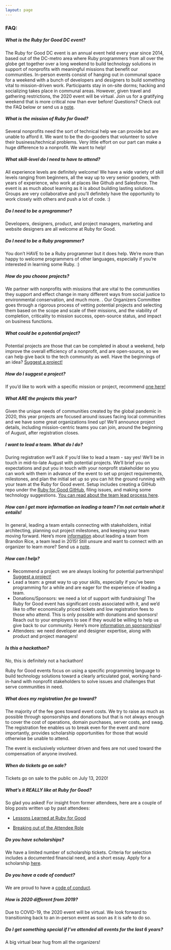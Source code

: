 ```yaml
---
layout: page
---
```


### FAQ:

##### What is the Ruby for Good DC event?

The Ruby for Good DC event  is an annual event held every year since 2014,  based out of the DC-metro area where Ruby programmers from all over the globe get together over a long weekend to build technology solutions in support of nonprofits with meaningful missions that benefit our communities. In-person events consist of hanging out in communal space for a weekend with a bunch of developers and designers to build something vital to mission-driven work. Participants stay in on-site dorms; hacking and socializing takes place in communal areas. However, given travel and gathering restrictions, the 2020 event will be virtual. Join us for a gratifying weekend that is more critical now than ever before! Questions? Check out the FAQ below or send us a <a href="mailto:{{ site.data.constants.contact_email }}">note</a>.

##### What is the mission of Ruby for Good?

Several nonprofits  need the sort of technical help we can provide but are unable to afford it. We want to be the do-gooders that volunteer to solve their business/technical problems. Very little effort on our part can make a huge difference to a nonprofit. We want to help!

<!-- Inception story here -->

##### What skill-level do I need to have to attend?

All experience levels are definitely welcome! We have a wide variety of skill levels ranging from beginners, all the way up to very senior gooders, with years of experience, who work at places like Github and Salesforce. The event is as much about learning as it is about building lasting solutions. Groups are very collaborative and you’ll definitely have the opportunity to work closely with others and push a lot of code. :)

##### Do I need to be a programmer?

Developers, designers, product, and project managers, marketing and website designers are all welcome at Ruby for Good.

##### Do I need to be a Ruby programmer?

You don’t HAVE to be a Ruby programmer but it does help. We’re more than happy to welcome programmers of other languages, especially if you’re interested in learning some Ruby. :)

##### How do you choose projects?

We partner with nonprofits with missions that are vital to the communities they support and effect change in many different ways from social justice to environmental conservation, and much more. . Our Organizers Committee goes through a rigorous process of vetting potential projects and selecting them based on the scope and scale of their missions, and the viability of completion, criticality to mission success, open-source status, and impact on business functions.

##### What could be a potential project?

Potential projects are those that can be completed in about a weekend, help improve the overall efficiency of a nonprofit, and are open-source, so we can help give back to the tech community as well. Have the beginnings of an idea? <a href="https://airtable.com/shrC6VjWgka26a6eh">Suggest a project! <i class="fa fa-heart-o fa-1x"></i></a>

##### How do I suggest a project?

If you’d like to work with a specific mission or project, recommend <a href="https://airtable.com/shrC6VjWgka26a6eh">one here! <i class="fa fa-heart-o fa-1x"></i></a>

##### What ARE the projects this year?

Given the unique needs of communities created by the global pandemic in 2020, this year projects are focused around issues facing local communities and we have some great organizations lined up! We’ll announce project details, including mission-centric teams you can join, around the beginning of August, after registration closes.

##### I want to lead a team. What do I do?

During registration we’ll ask if you’d like to lead a team - say yes! We’ll be in touch in mid-to-late August with potential projects. We’ll brief you on expectations and put you in touch with your nonprofit stakeholder so you can work with them in advance of the event to set up project requirements, milestones, and plan the initial set up so you can hit the ground running with your team at the Ruby for Good event. Setup includes creating a GitHub repo under the [Ruby for Good GitHub](https://github.com/rubyforgood), filing issues, and making some technology suggestions. [You can read about the team lead process here](/team-leads).

##### How can I get more information on leading a team? I’m not certain what it entails!

In general, leading a team entails connecting with stakeholders, initial architecting, planning out project milestones, and keeping your team moving forward. Here’s more <a href="http://www.blrice.net/blog/2014/08/09/lessons-learned-at-ruby-for-good/">information</a> about leading a team from Brandon Rice, a team lead in 2015!  Still unsure and want to connect with an organizer to learn more? Send us a <a href="mailto:{{ site.data.constants.contact_email }}">note</a>.

<!-- ##### Do you allow remote teams at Ruby for Good?

Unfortunately we're unable to accomodate remote teams this time around. We'd be open to discussing that as an option in 2019 for very enterprising and motivated individuals. Drop us a <a href="mailto:{{ site.data.constants.contact_email }}">note</a>. -->

##### How can I help?

- Recommend a project: we are always looking for potential partnerships! <a href="https://airtable.com/shrC6VjWgka26a6eh">Suggest a project! <i class="fa fa-heart-o fa-1x"></i></a>
- Lead a team: a great way to up your skills, especially if you’ve been programming for a while and are eager for the experience of leading a team.
- Donations/Sponsors: we need a lot of support with fundraising! The Ruby for Good event has significant costs associated with it, and we’d like to offer economically priced tickets and low registration fees to those who attend. This is only possible with donations and sponsors! Reach out to your employers to see if they would be willing to help us give back to our community. Here’s more [information on sponsorships](/sponsors)!
- Attendees: we need developer and designer expertise, along with product and project managers!

##### Is this a hackathon?

No, this is definitely not a hackathon!  

Ruby for Good events focus on using a specific programming language to build  technology solutions toward a clearly articulated goal, working hand-in-hand with nonprofit stakeholders to solve issues and challenges that serve communities in need. 

<!-- ##### When do I need to purchase my tickets?

By August 1st or when we sell out, whichever comes first! -->

<!-- ##### Oops, I bought my ticket and now I can't go. Will you please refund/transfer?

After March 10th we will be unable to offer refunds but we will happily help coordinate exchanges until May 10th. Drop us a <a href="mailto:{{ site.data.constants.contact_email }}">note</a>. -->

<!-- ##### I’m, or want to host, an out-of-towner…

Welcome! We’d love to have any out-of-towners arrive early. If you want to be a tourist for a few days, we’ll find you somewhere to stay while you are here! If you are a local and have some extra space in your house for a Gooder to cozy up, either ping Kalimar or join the #housing channel on slack. -->

<!-- ##### Which airport should I fly into?

The best airport is probably Reagan National (closer to our venue) but if you are coming early we suggest coordinating with your host—they may live closer to a different airport. -->

<!-- ##### Where do I park?

We’re still working with the venue and will let everyone know as soon as we do. -->

<!-- ##### Can we drink alcohol?

Fermented beverages are A-okay with George Mason University—they are not a dry campus. Assuming you are of age, you are welcome to partake of fermented beverages in your dorm rooms. We do encourage moderation. -->

<!-- ##### I live in Clarendon/Foggy Bottom/nearby why do I have to stay on site?

We love helping organizations that do good, but another significant part of our mission is to grow the community and provide opportunities for Gooders to connect face-to-face—dancing, karaoke, werewolf, meditation, you name it. We want to build a strong, healthy, inclusive community and need your help to do that. AMAZING connections happen when people are around each other. Indeed, I’ve heard tell of an infamous karaoke duet partner that landed their fellow duet-singer a job by calling their manager at Ruby for Good—after midnight!—and had said duet-singer hired on the spot. Amazing things, I’m tellin’ ya. So please plan to be there, mentally and physically present, for the entirety of the event. <3 -->

<!-- ##### What fun extra stuff do you have planned?

Anyone who has attended in the past knows that we do some really fun stuff when we’re not working hard helping the nonprofits; hikes, meditation sessions, dance class, and more. We’ve volun-told Casey (begged) to teach dancing again this year and in reverting back to childhood, Aaron is planning on doing some fun adult coloring and we’ve heard that there may even be some fun Ruby for Good themed coloring books too! If you have an idea for something you’d like to do or lead, jump into the #evening-fun channel on slack! Don’t worry, we’ll still have plenty of time for karaoke, werewolf, and secret hitler! -->

##### What does my registration fee go toward?

The majority of the fee goes toward event costs. We try to raise as much as possible through sponsorships and donations but that is not always enough  to cover the cost of operations, domain purchases, server costs, and swag. The registration fee enables us to break even for the event and more importantly, provides scholarship opportunities for those that would otherwise be unable to attend.  

The event is exclusively volunteer driven and fees are not used toward the compensation of anyone involved. 

##### When do tickets go on sale?

Tickets go on sale to the public on July 13, 2020!

<!-- ##### Do I really HAVE to get there by 5pm on Thursday?

Yeah, you really do. Teams will be chosen right around that time and you'll spend dinner meeting with your team, chatting about your projects, and getting your environments aligned. We've found the event is most successful, with the most buy-in, when teams are a cohesive bunch from the beginning. -->

<!-- ##### How early can I arrive on Thursday?

Most of the organizing team is planning on arriving at 10am but feel free to beat us there! -->

<!-- ##### How does food work?

All food is provided, you just need to bring yourself! We'll even provide snacks in the evenings when we're all socializing/playing games/werewolf! -->

<!-- ##### I'm a vegetarian/dairy-free/vegan/gluten-free/paleo/allergic to... will you feed me?

Absolutely. -->

##### What’s it REALLY like at Ruby for Good?

So glad you asked! For insight from former attendees, here are a couple of blog posts written up by past attendees:

<!-- - http://alwaysbelearning.co/2014/08/05/ruby-for-good/ -->
- [Lessons Learned at Ruby for Good](http://www.blrice.net/blog/2014/08/09/lessons-learned-at-ruby-for-good/)
<!-- - [http://rolentle.com/ruby-for-good/](http://rolentle.com/ruby-for-good/) -->
- [Breaking out of the Attendee Role](https://tech.xogrp.com/breaking-out-of-the-attendee-role-587c392e52d1)

##### Do you have scholarships?

We have a limited number of scholarship tickets. Criteria for selection includes a documented financial need, and a short essay. Apply for a scholarship [here](https://docs.google.com/forms/d/1M3PJepMOZcqUcIN81Ju7YEeXpQKhYWnSWnmgeZTX33w/viewform#start=openform).

<!-- ##### What do I need to bring?

Bring yourself, your laptop, a powersource, some clothes and your favorite boardgames. Maybe some sunscreen if the weather's nice. If you anticipate skipping group meals, bring some munchies. If you're a light sleeper, bring earplugs. All the basics are provided (linens, pillows, beds, towels, etc.) We have a fun outdoor activity planned for one evening so camping chairs, a sweater and maybe some bug spray are highly recommended. -->

<!-- ##### How do I get there?

We are collecting information about carpooling [here](https://docs.google.com/spreadsheets/d/1nq7XrtqABpowMnNPPVbcRShYPwgfveUjF4TZu5CdCIU/edit). Please fill out the form if you need a ride or can offer a ride and Kalimar will do his best to match people up! Contact Kalimar at kalimar@rubyforgood.org. Hop into the #carpool channel in slack for more info! -->

<!-- ##### How do I indicate I want to room with my friend/significant other?

During registration we ask if there's anything else you'd like us to know - indicate in this section who you'd like to room with and we'll make it happen. -->

<!-- ##### How do room assignments work?

Rooms contain two single beds and a bathroom. After registration closes (May 1), we will create random, same-gender room assignments (unless specifically requested otherwise via the registration form). We are tentatively planning to introduce you and your roomie via email so you know who you're staying with ahead of time. If you've neglected to indicate your roommate preference in the registration form, please drop us a <a href="mailto:{{ site.data.constants.contact_email }}">note</a>. -->

##### Do you have a code of conduct?

We are proud to have a <a href="/coc">code of conduct</a>.

##### How is 2020 different from 2019?

Due to COVID-19, the 2020 event will be virtual. We look forward to transitioning back to an in-person event as soon as it is safe to do so.

##### Do I get something special if I’ve attended all events for the last 6 years?

A big virtual bear hug from all the organizers!
